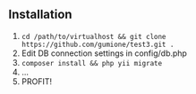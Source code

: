 ## Installation
1. ```cd /path/to/virtualhost && git clone https://github.com/gumione/test3.git .```
2. Edit DB connection settings in config/db.php
3. ```composer install && php yii migrate```
4. ...
5. PROFIT!
